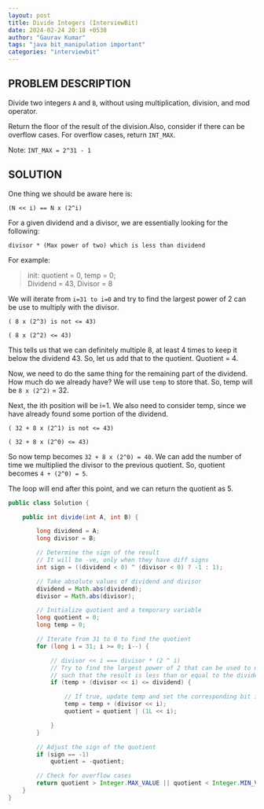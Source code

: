 ```yaml
---
layout: post
title: Divide Integers (InterviewBit)
date: 2024-02-24 20:18 +0530
author: "Gaurav Kumar"
tags: "java bit_manipulation important"
categories: "interviewbit"
---
```


## PROBLEM DESCRIPTION

Divide two integers `A` and `B`, without using multiplication, division, and mod operator.

Return the floor of the result of the division.Also, consider if there can be overflow cases. For overflow cases, return `INT_MAX`.

Note: `INT_MAX = 2^31 - 1`

## SOLUTION

One thing we should be aware here is:

`(N << i) == N x (2^i)`

For a given dividend and a divisor, we are essentially looking for the following:

`divisor * (Max power of two) which is less than dividend`

For example:

> init: quotient = 0, temp = 0;  
> Dividend = 43, Divisor = 8

We will iterate from `i=31 to i=0` and try to find the largest power of 2 can be use to multiply with the divisor.

`( 8 x (2^3) is not <= 43)`

`( 8 x (2^2) <= 43)`

This tells us that we can definitely multiple 8, at least 4 times to keep it below the dividend 43. So, let us add that to the quotient. Quotient = 4.

Now, we need to do the same thing for the remaining part of the dividend. How much do we already have? We will use `temp` to store that. So, temp will be `8 x (2^2)` = 32.

Next, the ith position will be i=1. We also need to consider temp, since we have already found some portion of the dividend.

`( 32 + 8 x (2^1) is not <= 43)`

`( 32 + 8 x (2^0) <= 43)`

So now temp becomes `32 + 8 x (2^0) = 40`. We can add the number of time we multiplied the divisor to the previous quotient. So, quotient becomes `4 + (2^0) = 5`.

The loop will end after this point, and we can return the quotient as 5.

```java
public class Solution {

    public int divide(int A, int B) {

        long dividend = A;
        long divisor = B;

        // Determine the sign of the result
        // It will be -ve, only when they have diff signs
        int sign = ((dividend < 0) ^ (divisor < 0) ? -1 : 1);

        // Take absolute values of dividend and divisor
        dividend = Math.abs(dividend);
        divisor = Math.abs(divisor);

        // Initialize quotient and a temporary variable
        long quotient = 0;
        long temp = 0;

        // Iterate from 31 to 0 to find the quotient
        for (long i = 31; i >= 0; i--) {

            // divisor << i === divisor * (2 ^ i)
            // Try to find the largest power of 2 that can be used to multiply with the divisor
            // such that the result is less than or equal to the dividend
            if (temp + (divisor << i) <= dividend) {

                // If true, update temp and set the corresponding bit in quotient
                temp = temp + (divisor << i);
                quotient = quotient | (1L << i);

            }
        }

        // Adjust the sign of the quotient
        if (sign == -1)
            quotient = -quotient;

        // Check for overflow cases
        return quotient > Integer.MAX_VALUE || quotient < Integer.MIN_VALUE ? Integer.MAX_VALUE : (int) quotient;
    }
}
```
